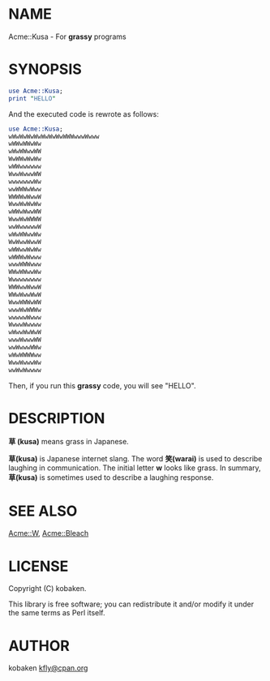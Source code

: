 
# NAME

Acme::Kusa - For **grassy** programs

# SYNOPSIS

```perl
use Acme::Kusa;
print "HELLO"
```

And the executed code is rewrote as follows:

```perl
use Acme::Kusa;
wWwWwWwWwWwWwWwWWWwwwWwww
wWWwWWwWw
wWwWWwwWW
WwWWwWwWw
wWWwwwwww
WwwWwwwWW
wwwwwwwWw
wwWWWwWww
WWWWwWwwW
WwwWwWwWw
wWWwWwwWW
WwwWwWWWW
wwWwwwwwW
wWwWWwwWw
WwWwwWwwW
wWWwwWwWw
wWWWwWwww
wwwWWWwww
WWwWWwwWw
Wwwwwwwww
WWWwwWwwW
WWwWwwWwW
WwwWWWwWW
wwwWwWWWw
wwwwwWwww
WwwwWwwww
wWwwWwWwW
wwwWwwwWW
wwWwwwWWw
wWwWWWWww
WwwWwwwWw
wwWwWwwww
```

Then, if you run this **grassy** code, you will see "HELLO".

# DESCRIPTION

**草 (kusa)** means grass in Japanese.

**草(kusa)** is Japanese internet slang. The word **笑(warai)** is used to describe laughing in communication. The initial letter **w** looks like grass.
In summary, **草(kusa)** is sometimes used to describe a laughing response.

# SEE ALSO

[Acme::W](https://metacpan.org/pod/Acme%3A%3AW), [Acme::Bleach](https://metacpan.org/pod/Acme%3A%3ABleach)

# LICENSE

Copyright (C) kobaken.

This library is free software; you can redistribute it and/or modify
it under the same terms as Perl itself.

# AUTHOR

kobaken <kfly@cpan.org>
